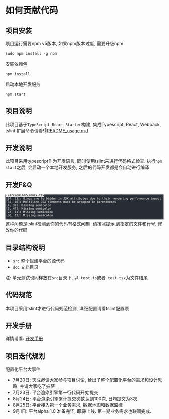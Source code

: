 # 如何贡献代码

## 项目安装
项目运行需要npm v5版本, 如果npm版本过低,
需要升级npm
```
sudo npm install -g npm
```

安装依赖包
```bash
npm install
```

启动本地开发服务
```
npm start
```

## 项目说明
此项目基于`TypeScript-React-Starter`构建, 集成Typescript, React, Webpack, tslint
扩展命令请看![README_usage.md](./README_usage.md)

## 开发说明
此项目采用typescript作为开发语言, 同时使用tslint来进行代码格式检查. 
执行`npm start`之后, 会启动一个本地开发服务, 之后的代码开发都是会自动进行编译

## 开发F&Q
![image](src/doc/static/QQ20170724-120015@2x.png)
这种问题是tslint检测到你的代码有格式问题. 请按照提示,到指定的文件和行号, 修改你的代码

## 目录结构说明

+ `src` 整个搭建平台的源代码
+ `doc` 文档目录

注: 单元测试也同样放在`src`目录下, 以`.test.ts`或者`.test.tsx`为文件结尾

## 代码规范
本项目采用tslint才进行代码规范检测, 详细配置请看tslint配置项

## 开发手册

详情请看: [开发手册](src/doc/developer_guide.md)

## 项目迭代规划

配置化平台大事件

+ 7月20日: 天成邀请大家参与项目讨论, 给出了整个配置化平台的需求和设计思路. 并请大家吃了披萨
+ 7月23日: 平台渲染引擎第一行代码开始提交
+ 8月24日: 平台渲染引擎累计提交次数达到100次, 日均提交为3次
+ 8月25日: 平台接入第一个业务需求, 数据地图和数据监控
+ 9月1日: 平台alpha 1.0 准备完毕, 即将上线. 第一期业务需求也联调完成.